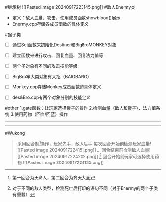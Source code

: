 #继承树
![[Pasted image 20240917223145.png]]
#敌人Enermy类
- 定义：敌人血量、攻击，使用成员函数showblood()展示
- Enermy.cpp存储各成员函数的具体定义

#猴子类
- [ ] 通过Set函数来初始化Destiner和BigBroMONKEY对象
- [ ] 建立函数来进行攻击、回复血量、回复法力值等
- [ ] 两个子对象有不同的攻击技能等级
- [ ] BigBro牢大类对象有大招（BAIGBANG）
- [ ] Monkey.cpp存储Monkey成员函数的具体定义
- [ ] des&Bro.cpp有两个对象分别的技能定义


#other
1.gate函数：让玩家选择猴子的操作
2.检测血量（敌人和猴子）、法力值系统
3.使用药物（回血/回蓝）操作

---
---

#Wukong 
> 采用回合制[^两个回合]操作，玩家先手，敌人后手
> 每次回合开始前检测玩家血量![[Pasted image 20240917224151.png]]
> 。回合结束前检测敌人血量![[Pasted image 20240917224202.png]]
> [^检测血量]
> 回合开始前玩家可选择使用药物
> ![[Pasted image 20240917224135.png]]












[^检测血量]:对于不同的敌人类型，检测死亡后打印的语句不同（对于Enermy的两个子类有重载）
[^两个回合]:第一回合为天命人，第二回合为齐天大圣